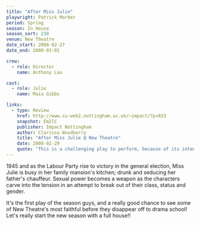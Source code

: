 ```yaml
---
title: "After Miss Julie"
playwright: Patrick Marber
period: Spring
season: In House
season_sort: 230
venue: New Theatre
date_start: 2008-02-27
date_end: 2008-03-01

crew:
  - role: Director
    name: Anthony Lau

cast:
  - role: Julie
    name: Maia Gibbs

links:
  - type: Review
    href: http://www.su-web2.nottingham.ac.uk/~impact/?p=923
    snapshot: Em2lC
    publisher: Impact Nottingham
    author: Clarissa Woodberry
    title: "After Miss Julie @ New Theatre"
    date: 2008-02-29
    quote: "This is a challenging play to perform, because of its intensity and the sudden changes in emotion throughout. The cast successfully captures this and the puzzle of the true nature of John and Julie’s feelings, influenced and hindered by class and position. Even as they profess their love and try and convince each other to escape to New York, the mistress servant relationship remains."
---
```


1945 and as the Labour Party rise to victory in the general election, Miss Julie is busy in her family mansion's kitchen; drunk and seducing her father's chauffeur. Sexual power becomes a weapon as the characters carve into the tension in an attempt to break out of their class, status and gender.

It's the first play of the season guys, and a really good chance to see some of New Theatre's most faithful before they disappear off to drama school! Let's really start the new season with a full house!!
